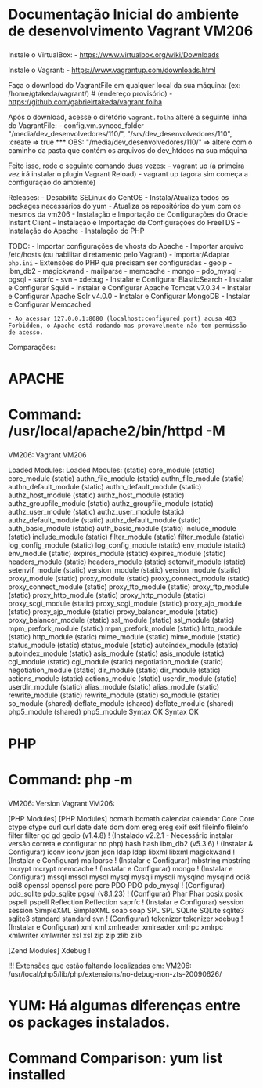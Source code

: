 ###
# Documentação Inicial do ambiente de desenvolvimento Vagrant VM206
###

Instale o VirtualBox:
    - https://www.virtualbox.org/wiki/Downloads

Instale o Vagrant:
    - https://www.vagrantup.com/downloads.html

Faça o download do VagrantFile em qualquer local da sua máquina: (ex: /home/gtakeda/vagrant/)
    # (endereço provisório)
    - https://github.com/gabrielrtakeda/vagrant.folha

Após o download, acesse o diretório `vagrant.folha` altere a seguinte linha do VagrantFile:
    - config.vm.synced_folder "/media/dev_desenvolvedores/110/", "/srv/dev_desenvolvedores/110", :create => true
        *** OBS:
            "/media/dev_desenvolvedores/110/" => altere com o caminho da pasta que contém os arquivos do dev_htdocs na sua máquina

Feito isso, rode o seguinte comando duas vezes:
    - vagrant up (a primeira vez irá instalar o plugin Vagrant Reload)
    - vagrant up (agora sim começa a configuração do ambiente)


Releases:
    - Desabilita SELinux do CentOS
    - Instala/Atualiza todos os packages necessários do yum
    - Atualiza os repositórios do yum com os mesmos da vm206
    - Instalação e Importação de Configurações do Oracle Instant Client
    - Instalação e Importação de Configurações do FreeTDS
    - Instalação do Apache
    - Instalação do PHP


TODO:
    - Importar configurações de vhosts do Apache
    - Importar arquivo /etc/hosts (ou habilitar diretamento pelo Vagrant)
    - Importar/Adaptar `php.ini`
    - Extensões do PHP que precisam ser configuradas
        - geoip
        - ibm_db2
        - magickwand
        - mailparse
        - memcache
        - mongo
        - pdo_mysql
        - pgsql
        - saprfc
        - svn
        - xdebug
    - Instalar e Configurar ElasticSearch
    - Instalar e Configurar Squid
    - Instalar e Configurar Apache Tomcat v7.0.34
    - Instalar e Configurar Apache Solr v4.0.0
    - Instalar e Configurar MongoDB
    - Instalar e Configurar Memcached

    - Ao acessar 127.0.0.1:8080 (localhost:configured_port) acusa 403 Forbidden, o Apache está rodando mas provavelmente não tem permissão de acesso.

Comparações:

###
# APACHE
# Command: /usr/local/apache2/bin/httpd -M
###
VM206:                                          Vagrant VM206

Loaded Modules:                                 Loaded Modules:
 (static) core_module                            (static) core_module
 (static) authn_file_module                      (static) authn_file_module
 (static) authn_default_module                   (static) authn_default_module
 (static) authz_host_module                      (static) authz_host_module
 (static) authz_groupfile_module                 (static) authz_groupfile_module
 (static) authz_user_module                      (static) authz_user_module
 (static) authz_default_module                   (static) authz_default_module
 (static) auth_basic_module                      (static) auth_basic_module
 (static) include_module                         (static) include_module
 (static) filter_module                          (static) filter_module
 (static) log_config_module                      (static) log_config_module
 (static) env_module                             (static) env_module
 (static) expires_module                         (static) expires_module
 (static) headers_module                         (static) headers_module
 (static) setenvif_module                        (static) setenvif_module
 (static) version_module                         (static) version_module
 (static) proxy_module                           (static) proxy_module
 (static) proxy_connect_module                   (static) proxy_connect_module
 (static) proxy_ftp_module                       (static) proxy_ftp_module
 (static) proxy_http_module                      (static) proxy_http_module
 (static) proxy_scgi_module                      (static) proxy_scgi_module
 (static) proxy_ajp_module                       (static) proxy_ajp_module
 (static) proxy_balancer_module                  (static) proxy_balancer_module
 (static) ssl_module                             (static) ssl_module
 (static) mpm_prefork_module                     (static) mpm_prefork_module
 (static) http_module                            (static) http_module
 (static) mime_module                            (static) mime_module
 (static) status_module                          (static) status_module
 (static) autoindex_module                       (static) autoindex_module
 (static) asis_module                            (static) asis_module
 (static) cgi_module                             (static) cgi_module
 (static) negotiation_module                     (static) negotiation_module
 (static) dir_module                             (static) dir_module
 (static) actions_module                         (static) actions_module
 (static) userdir_module                         (static) userdir_module
 (static) alias_module                           (static) alias_module
 (static) rewrite_module                         (static) rewrite_module
 (static) so_module                              (static) so_module
 (shared) deflate_module                         (shared) deflate_module
 (shared) php5_module                            (shared) php5_module
Syntax OK                                       Syntax OK

###
# PHP
# Command: php -m
###
VM206:                  Version                   Vagrant VM206:

[PHP Modules]                                   [PHP Modules]
bcmath                                          bcmath
calendar                                        calendar
Core                                            Core
ctype                                           ctype
curl                                            curl
date                                            date
dom                                             dom
ereg                                            ereg
exif                                            exif
fileinfo                                        fileinfo
filter                                          filter
gd                                              gd
geoip                   (v1.4.8)                ! (Instalado v2.2.1 - Necessário instalar versão correta e configurar no php)
hash                                            hash
ibm_db2                 (v5.3.6)                ! (Instalar & Configurar)
iconv                                           iconv
json                                            json
ldap                                            ldap
libxml                                          libxml
magickwand                                      ! (Instalar e Configurar)
mailparse                                       ! (Instalar e Configurar)
mbstring                                        mbstring
mcrypt                                          mcrypt
memcache                                        ! (Instalar e Configurar)
mongo                                           ! (Instalar e Configurar)
mssql                                           mssql
mysql                                           mysql
mysqli                                          mysqli
mysqlnd                                         mysqlnd
oci8                                            oci8
openssl                                         openssl
pcre                                            pcre
PDO                                             PDO
pdo_mysql                                       ! (Configurar)
pdo_sqlite                                      pdo_sqlite
pgsql                   (v8.1.23)               ! (Configurar)
Phar                                            Phar
posix                                           posix
pspell                                          pspell
Reflection                                      Reflection
saprfc                                          ! (Instalar e Configurar)
session                                         session
SimpleXML                                       SimpleXML
soap                                            soap
SPL                                             SPL
SQLite                                          SQLite
sqlite3                                         sqlite3
standard                                        standard
svn                                             ! (Configurar)
tokenizer                                       tokenizer
xdebug                                          ! (Instalar e Configurar)
xml                                             xml
xmlreader                                       xmlreader
xmlrpc                                          xmlrpc
xmlwriter                                       xmlwriter
xsl                                             xsl
zip                                             zip
zlib                                            zlib

[Zend Modules]
Xdebug                                          !

!!! Extensões que estão faltando localizadas em:
        VM206: /usr/local/php5/lib/php/extensions/no-debug-non-zts-20090626/

###
# YUM: Há algumas diferenças entre os packages instalados.
# Command Comparison: yum list installed
###
